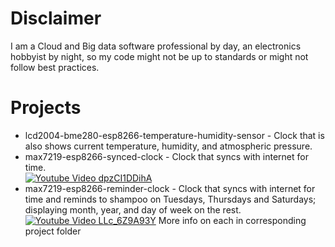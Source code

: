 # Disclaimer
I am a Cloud and Big data software professional by day, an electronics hobbyist by night, so my code might not be up to standards or might not follow best practices.

# Projects 

* lcd2004-bme280-esp8266-temperature-humidity-sensor - Clock that is also shows current temperature, humidity, and atmospheric pressure.
* max7219-esp8266-synced-clock - Clock that syncs with internet for time.<br>[![Youtube Video dpzCI1DDihA](https://img.youtube.com/vi/dpzCI1DDihA/0.jpg)](https://www.youtube.com/watch?v=dpzCI1DDihA)
* max7219-esp8266-reminder-clock - Clock that syncs with internet for time and reminds to shampoo on Tuesdays, Thursdays and Saturdays; displaying month, year, and day of week on the rest.<br>[![Youtube Video LLc_6Z9A93Y](https://img.youtube.com/vi/LLc_6Z9A93Y/0.jpg)](https://www.youtube.com/watch?v=LLc_6Z9A93Y)
More info on each in corresponding project folder
